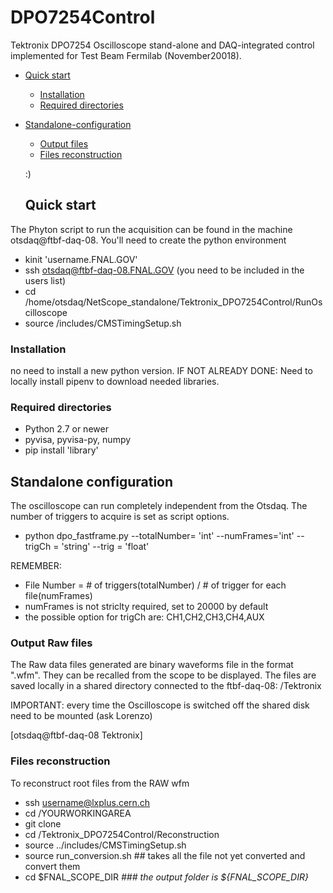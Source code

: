 # DPO7254Control
Tektronix DPO7254 Oscilloscope stand-alone and DAQ-integrated control implemented for Test Beam Fermilab (November20018). 

- [Quick start](#quick-start)
  * [Installation](#installation)
  * [Required directories](#required-directories)
- [Standalone-configuration](#standalone-configuration)
  * [Output files](#output_files) 
  * [Files reconstruction](#.root-files-reconstruction) 

  :)
  
  
  
  
  ## Quick start
 The Phyton script to run the acquisition can be found in the machine otsdaq@ftbf-daq-08. You'll need to create the python environment 
 
 - kinit 'username.FNAL.GOV'
 - ssh otsdaq@ftbf-daq-08.FNAL.GOV   (you need to be included in the users list)
 - cd /home/otsdaq/NetScope_standalone/Tektronix_DPO7254Control/RunOscilloscope
 - source /includes/CMSTimingSetup.sh 
  
  ### Installation
  no need to install a new python version. 
  IF NOT ALREADY DONE: Need to locally install pipenv to download needed libraries.
  
  ### Required directories
  
 - Python 2.7 or newer 
 - pyvisa, pyvisa-py, numpy
 - pip install 'library'
 
 
 ## Standalone configuration
 The oscilloscope can run completely independent from the Otsdaq. The number of triggers to acquire is set as script options.
 
  - python dpo_fastframe.py --totalNumber= 'int'  --numFrames='int' --trigCh = 'string' --trig = 'float'
 
 REMEMBER: 
 * File Number =  # of triggers(totalNumber) / # of trigger for each file(numFrames)&nbsp; 
 * numFrames is not striclty required, set to 20000 by default
 * the possible option for trigCh are: CH1,CH2,CH3,CH4,AUX
 
 
 ### Output Raw files
 The Raw data files generated are binary waveforms file in the format ".wfm". They can be recalled from the scope to be displayed. 
 The files are saved locally in a shared directory connected to the ftbf-daq-08: 
 /Tektronix
 
 
 IMPORTANT: every time the Oscilloscope is switched off the shared disk need to be mounted (ask Lorenzo)
 
[otsdaq@ftbf-daq-08 Tektronix]
 

### Files reconstruction
To reconstruct root files from the RAW wfm
- ssh username@lxplus.cern.ch
- cd /YOURWORKINGAREA
- git clone 
- cd /Tektronix_DPO7254Control/Reconstruction
- source ../includes/CMSTimingSetup.sh
- source run_conversion.sh ## takes all the file not yet converted and convert them
- cd $FNAL_SCOPE_DIR *### the output folder is ${FNAL_SCOPE_DIR}* 



 
 
 
 
